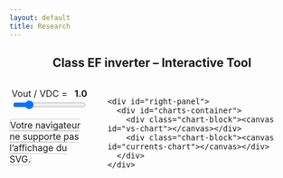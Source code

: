 ```yaml
---
layout: default
title: Research
---
```


<h2 style="text-align: center;">Class EF inverter – Interactive Tool</h2>

<div class="interactive-body">
  <style>
    .interactive-body { font-size: 1rem; margin-top: 2rem; }
    .interactive-body .container { display: flex; gap: 2rem; align-items: flex-start; }

    #left-panel, #right-panel { display: flex; flex-direction: column; gap: 1rem; }
    #left-panel { width: 50%; }
    #right-panel { width: 50%; }

    #left-panel object { width: 100%; height: auto; border: 1px solid #ccc; border-radius: 6px; }

    #charts-container { display: flex; flex-direction: column; height: 400px; gap: 1rem; }
    #charts-container .chart-block { flex: 1; }
    #charts-container canvas { width: 100% !important; height: 100% !important; }

    /* Curseur Vout */
    #vout-container { margin-bottom: 1rem; text-align: center; }
    #vout-value { font-weight: bold; margin-left: 0.5rem; }
  </style>

  <div class="container">
    <div id="left-panel">
      <div id="vout-container">
        <label for="vout-slider">Vout / VDC = <span id="vout-value">1.0</span></label><br>
        <input type="range" id="vout-slider" min="0.1" max="5" step="0.01" value="1">
      </div>
      <object type="image/svg+xml" data="/assets/img/sec_circuit.svg">
        Votre navigateur ne supporte pas l’affichage du SVG.
      </object>
    </div>

    <div id="right-panel">
      <div id="charts-container">
        <div class="chart-block"><canvas id="vs-chart"></canvas></div>
        <div class="chart-block"><canvas id="currents-chart"></canvas></div>
      </div>
    </div>
  </div>
</div>

<script src="https://cdn.jsdelivr.net/npm/chart.js"></script>
<script>
const PI = Math.PI;
let charts = {};
const chartParams = {
  vs1: {label:'vs1/VDC', color:'blue'},
  vs2: {label:'vs2/Vout', color:'green'},
  ie1: {label:'ie1/I', color:'red'},
  ie2: {label:'ie2/I', color:'orange'},
  is1: {label:'is1/I', color:'purple'},
  is2: {label:'is2/I', color:'pink'},
  ic1: {label:'ic1/I', color:'brown'},
  ic2: {label:'ic2/I', color:'cyan'}
};

// Nombre de points réduit pour fluidité
const N_POINTS = 500;
const VDC = 2; // Valeur fixe de VDC

// Génération des données
function generateData(theta) {
  const data = { vs1: [], vs2: [], ie1: [], ie2: [], is1: [], is2: [], ic1: [], ic2: [] };
  const i1 = 2 / (1 - Math.cos(theta));
  const i2 = 2 / (1 - Math.cos(PI - theta));

  for (let k = 0; k <= N_POINTS; k++) {
    const wt = (k / N_POINTS) * 4 * PI;
    const wtMod = wt % (2 * PI);
    const sinTerm = Math.sin(wt);

    // vs1
    let vs1Val = 0;
    if (wtMod > PI - theta && wtMod <= PI) vs1Val = -i1 * (Math.cos(theta) + Math.cos(wtMod));
    else if (wtMod > PI && wtMod <= 2 * PI - theta) vs1Val = 2;
    else if (wtMod > 2 * PI - theta) vs1Val = 2 + i1 * (Math.cos(theta) - Math.cos(wtMod));
    data.vs1.push({x: wt, y: 0.98 * vs1Val});

    // vs2
    let vs2Val = 0;
    if (wtMod >= 0 && wtMod <= PI - theta) vs2Val = -i2 * (Math.cos(PI - theta) - Math.cos(wtMod));
    else if (wtMod > PI && wtMod < 2 * PI - theta) vs2Val = 2 + i2 * (Math.cos(wtMod) + Math.cos(PI - theta));
    else if (wtMod >= 2 * PI - theta) vs2Val = 2;
    data.vs2.push({x: wt, y: 0.98 * vs2Val});

    // Courants
    const ie1Val = (wtMod <= PI - theta || (wtMod > PI && wtMod <= 2*PI - theta)) ? sinTerm * (wtMod <= PI - theta ? 1 : -1) : 0;
    const ic1Val = (wtMod > PI - theta && wtMod <= PI || wtMod > 2*PI - theta) ? sinTerm : 0;
    const is1Val = (wtMod <= PI - theta) ? 0.98 * 2 * sinTerm : 0;
    const ie2Val = (wtMod > PI - theta && wtMod <= PI || wtMod > 2*PI - theta) ? sinTerm * (wtMod <= PI ? 1 : -1) : 0; 
    const ic2Val = (wtMod <= PI - theta || (wtMod > PI && wtMod <= 2*PI - theta)) ? sinTerm : 0; 
    const is2Val = (wtMod <= PI && wtMod > PI - theta) ? 0.98 * 2 * sinTerm : 0; 
    data.ie1.push({x: wt, y: ie1Val});
    data.ie2.push({x: wt, y: ie2Val});
    data.ic1.push({x: wt, y: ic1Val});
    data.ic2.push({x: wt, y: ic2Val});
    data.is1.push({x: wt, y: is1Val});
    data.is2.push({x: wt, y: is2Val});
  }

  return data;
}

// Initialisation des graphiques
function initCharts(theta) {
  const formatPi = val => {
    const n = val / PI;
    const rounded = Math.round(n);
    return Math.abs(n - rounded) < 0.05 ? (rounded === 0 ? '0' : `${rounded === 1 ? '' : rounded}π`): '';
  };

  const data = generateData(theta);

  const vsDatasets = ['vs1','vs2'].map(key => ({
    label: chartParams[key].label,
    data: data[key],
    borderColor: chartParams[key].color,
    borderWidth: 2,
    pointRadius: 0,
    fill: false,
    tension: 0
  })).reverse();

  charts.vs = new Chart(document.getElementById('vs-chart').getContext('2d'), {
    type: 'line',
    data: { datasets: vsDatasets },
    options: {
      responsive: true,
      maintainAspectRatio: false,
      animation: { duration: 100 },
      plugins: { legend: { display: true } },
      scales: {
        x: { type:'linear', min:0, max:4*PI, ticks:{stepSize:PI, callback:formatPi}, title:{display:true,text:'ωt (rad)'} },
        y: { min:-2, max:2, title:{display:true,text:'Voltage (a.u.)'} }
      }
    }
  });

  const currentsKeys = ['ic1','ie1','is1','ic2','ie2','is2'];
  const currentsDatasets = currentsKeys.map(key => ({
    label: chartParams[key].label,
    data: data[key],
    borderColor: chartParams[key].color,
    borderWidth: 2,
    pointRadius: 0,
    fill: false,
    tension: 0
  }));

  charts.currents = new Chart(document.getElementById('currents-chart').getContext('2d'), {
    type: 'line',
    data: { datasets: currentsDatasets },
    options: {
      responsive: true,
      maintainAspectRatio: false,
      animation: { duration: 100 },
      plugins: { legend: { display: true } },
      scales: {
        x: { type:'linear', min:0, max:4*PI, ticks:{stepSize:PI, callback:formatPi}, title:{display:true,text:'ωt (rad)'} },
        y: { min:-2, max:2, title:{display:true,text:'Current (a.u.)'} }
      }
    }
  });
}

// Mise à jour des données sans recréer les datasets
function updateCharts(theta) {
  const data = generateData(theta);

  charts.vs.data.datasets.forEach(ds => {
    const key = Object.keys(chartParams).find(k => chartParams[k].label === ds.label);
    if (key) ds.data = data[key];
  });
  charts.currents.data.datasets.forEach(ds => {
    const key = Object.keys(chartParams).find(k => chartParams[k].label === ds.label);
    if (key) ds.data = data[key];
  });

  charts.vs.update('none');
  charts.currents.update('none');
}

// Slider Vout/VDC
const voutSlider = document.getElementById('vout-slider');
const voutValueLabel = document.getElementById('vout-value');
let VoutInitial = parseFloat(localStorage.getItem('Vout') || '1.0');
voutSlider.value = VoutInitial;
voutValueLabel.textContent = VoutInitial.toFixed(2);

let thetaInitial = 2 * Math.atan(Math.sqrt(VDC / VoutInitial));
initCharts(thetaInitial);

voutSlider.addEventListener('input', ()=>{
  const Vout = parseFloat(voutSlider.value);
  voutValueLabel.textContent = Vout.toFixed(2);
  localStorage.setItem('Vout', Vout);

  const theta = 2 * Math.atan(VDC / Vout);
  updateCharts(theta);
});
